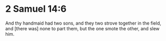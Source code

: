 # 2 Samuel 14:6

And thy handmaid had two sons, and they two strove together in the field, and [there was] none to part them, but the one smote the other, and slew him.